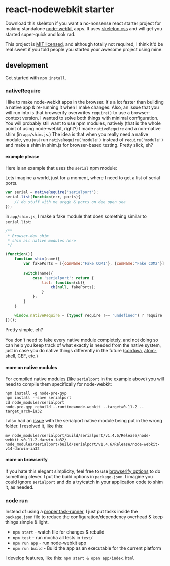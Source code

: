 # react-nodewebkit starter

Download this skeleton if you want a no-nonsense react starter project for making standalone [node-webkit](https://github.com/rogerwang/node-webkit) apps.  It uses [skeleton.css](http://getskeleton.com/) and will get you started super-quick and look rad.

This project is [MIT licensed](http://opensource.org/licenses/MIT), and although totally not required, I think it'd be real sweet if you told people you started your awesome project using mine.


## development

Get started with `npm install`.

### nativeRequire

I like to make node-webkit apps in the browser. It's a lot faster than building a native app & re-running it when I make changes. Also, an issue that you will run into is that browserify overwrites `require()` to use a browser-context version.  I wanted to solve both things with minimal configuration. You will probably still want to use npm modules, natively (that is the whole point of using node-webkit, right?) I made `nativeRequire` and a non-native shim (in `app/shim.js`.) The idea is that when you really need a native module, you just run `nativeRequire('module')` instead of `require('module')` and make a shim in shim.js for browser-based testing. Pretty slick, eh?

#### example please

Here is an example that uses the `serial` npm module:

Lets imagine a world, just for a moment, where I need to get a list of serial ports.

```javascript
var serial = nativeRequire('serialport');
serial.list(function(err, ports){
    // do stuff with me arggh & ports on dee open sea
});
```

in `app/shim.js`, I make a fake module that does something similar to `serial.list`:

```javascript
/**
 * Browser-dev shim
 * shim all native modules here
 */

(function(){
    function shim(name){
        var fakePorts = [{comName:"Fake COM1"}, {comName:"Fake COM2"}];
        
        switch(name){
            case 'serialport': return {
                list: function(cb){
                    cb(null, fakePorts);
                }
            };
        }
    }

    window.nativeRequire = (typeof require !== 'undefined') ? require : shim;
})();
```

Pretty simple, eh?

You don't need to fake every native module completely, and not doing so can help you keep track of what exactly is needed from the native system, just in case you do native things differently in the future ([cordova](http://cordova.apache.org/), [atom-shell](https://github.com/atom/atom-shell), [CEF](https://code.google.com/p/chromiumembedded/), etc.)

#### more on native modules

For compiled native modules (like `serialport` in the example above) you will need to compile them specifically for node-webkit:

```
npm install -g node-pre-gyp
npm install --save serialport
cd node_modules/serialport
node-pre-gyp rebuild --runtime=node-webkit --target=0.11.2 --target_arch=ia32
```

I also had an [issue](https://github.com/voodootikigod/node-serialport/issues/374) with the serialport native module being put in the wrong folder. I resolved it, like this:

```
mv node_modules/serialport/build/serialport/v1.4.6/Release/node-webkit-v0.11.2-darwin-ia32/ node_modules/serialport/build/serialport/v1.4.6/Release/node-webkit-v14-darwin-ia32
```

#### more on browserify

If you hate this elegant simplicity, feel free to use [browserify options](https://github.com/substack/node-browserify) to do something clever. I put the build options in `package.json`. I imagine you could ignore `serialport` and do a try/catch in your application code to shim it, as needed.

### node run

Instead of using a [proper task-runner](http://gulpjs.com/), I just put tasks inside the `package.json` file to reduce the configuration/dependency overhead & keep things simple & light.

*  `npm start` - watch file for changes & rebuild
*  `npm test` - run mocha all tests in `test/`
*  `npm run app` - run node-webkit app
*  `npm run build` - Build the app as an executable for the current platform

I develop features, like this: `npm start & open app/index.html`
